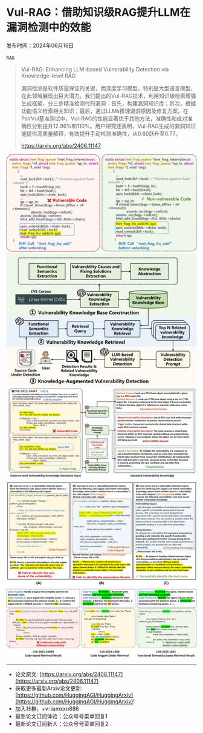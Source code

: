 # Vul-RAG：借助知识级RAG提升LLM在漏洞检测中的效能
发布时间：2024年06月16日

`RAG`
> Vul-RAG: Enhancing LLM-based Vulnerability Detection via Knowledge-level RAG
>
> 漏洞检测是软件质量保证的关键，而深度学习模型，特别是大型语言模型，在此领域展现出巨大潜力。我们提出的Vul-RAG技术，利用知识级检索增强生成框架，分三步精准检测代码漏洞：首先，构建漏洞知识库；其次，根据功能语义检索相关知识；最后，通过LLMs推理漏洞原因及修复方案。在PairVul基准测试中，Vul-RAG的性能显著优于其他方法，准确性和成对准确性分别提升12.96%和110%。用户研究还表明，Vul-RAG生成的漏洞知识能提供高质量解释，有效提升手动检测准确性，从0.60跃升至0.77。
>
> https://arxiv.org/abs/2406.11147

![](https://raw.githubusercontent.com/HuggingAGI/HuggingArxiv/main/paper_images/2406.11147/x1.png)
![](https://raw.githubusercontent.com/HuggingAGI/HuggingArxiv/main/paper_images/2406.11147/x2.png)
![](https://raw.githubusercontent.com/HuggingAGI/HuggingArxiv/main/paper_images/2406.11147/x3.png)
![](https://raw.githubusercontent.com/HuggingAGI/HuggingArxiv/main/paper_images/2406.11147/x4.png)
![](https://raw.githubusercontent.com/HuggingAGI/HuggingArxiv/main/paper_images/2406.11147/x5.png)

<hr />

- 论文原文: [https://arxiv.org/abs/2406.11147](https://arxiv.org/abs/2406.11147)
- 获取更多最新Arxiv论文更新: [https://github.com/HuggingAGI/HuggingArxiv](https://github.com/HuggingAGI/HuggingArxiv)!
- 加入社群，+v: iamxxn886
- 最新论文订阅体验：公众号号菜单回复1
- 最新论文订阅新人：公众号号菜单回复2
